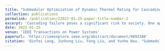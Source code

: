 ```yaml
---
title: "Submodular Optimization of Dynamic Thermal Rating for Cascading Failure Risk Mitigation Considering Braess Paradox"
collection: publications
permalink: /publication/22022-01-25-paper-title-number-2
excerpt: 'Cascading failure poses a significant risk to society. One approach to mitigate failure risk is through dynamic thermal rating (DTR) sensor, placed in transmission lines to achieve both risk mitigation and investment postponement of new lines.'
date: 2022-01-25
venue: 'IEEE Transactions on Power Systems'
paperurl: 'https://ieeexplore.ieee.org/abstract/document/9893388'
citation: 'Qinfei Long, Junhong Liu, Feng Liu, and Yunhe Hou. "Submodular Optimization of Dynamic Thermal Rating for Cascading Failure Risk Mitigation Considering Braess Paradox." IEEE Transactions on Power Systems (2022).'
---
```

